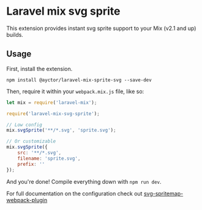 # Laravel mix svg sprite

This extension provides instant svg sprite support to your Mix (v2.1 and up) builds.

## Usage

First, install the extension.

```
npm install @ayctor/laravel-mix-sprite-svg --save-dev
```

Then, require it within your `webpack.mix.js` file, like so:

```js
let mix = require('laravel-mix');

require('laravel-mix-svg-sprite');

// Low config
mix.svgSprite('**/*.svg', 'sprite.svg');

// Or customizable
mix.svgSprite({
    src: '**/*.svg',
    filename: 'sprite.svg',
    prefix: ''
});
```

And you're done! Compile everything down with `npm run dev`.

For full documentation on the configuration check out [svg-spritemap-webpack-plugin](https://github.com/cascornelissen/svg-spritemap-webpack-plugin)
